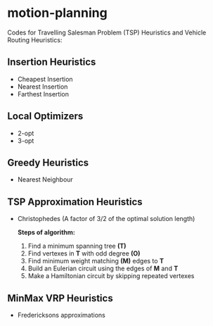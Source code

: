# motion-planning

Codes for Travelling Salesman Problem (TSP) Heuristics and Vehicle Routing Heuristics:

## Insertion Heuristics
- Cheapest Insertion
- Nearest Insertion
- Farthest Insertion

## Local Optimizers
- 2-opt
- 3-opt

## Greedy Heuristics
- Nearest Neighbour

## TSP Approximation Heuristics
- Christophedes (A factor of 3/2 of the optimal solution length)

    **Steps of algorithm:**

    1. Find a minimum spanning tree **(T)**
    2. Find vertexes in **T** with odd degree **(O)**
    3. Find minimum weight matching **(M)** edges to **T**
    4. Build an Eulerian circuit using the edges of **M** and **T**
    5. Make a Hamiltonian circuit by skipping repeated vertexes


## MinMax VRP Heuristics
- Fredericksons approximations
